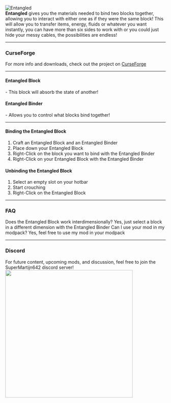 ![Entangled](https://imgur.com/BgyAG6g.png)  
**Entangled** gives you the materials needed to bind two blocks together, allowing you to interact with either one as if they were the same block!
This will allow you to transfer items, energy, fluids or whatever you want instantly, you can have more than six sides to work with or you could just hide your messy cables, the possibilities are endless!

---

### CurseForge
For more info and downloads, check out the project on [CurseForge](https://www.curseforge.com/minecraft/mc-mods/entangled)

---

#### Entangled Block
- This block will absorb the state of another!

#### Entangled Binder
- Allows you to control what blocks bind together!

---

#### Binding the Entangled Block
1. Craft an Entangled Block and an Entangled Binder
2. Place down your Entangled Block
3. Right-Click on the block you want to bind with the Entangled Binder
4. Right-Click on your Entangled Block with the Entangled Binder

#### Unbinding the Entangled Block
1. Select an empty slot on your hotbar
2. Start crouching
3. Right-Click on the Entangled Block

---

### FAQ
Does the Entangled Block work interdimensionally?
Yes, just select a block in a different dimension with the Entangled Binder
Can I use your mod in my modpack?
Yes, feel free to use my mod in your modpack

---

### Discord
For future content, upcoming mods, and discussion, feel free to join the SuperMartijn642 discord server!  
[<img width='400' src='https://discord.com/assets/cb48d2a8d4991281d7a6a95d2f58195e.svg'>](https://discord.gg/QEbGyUYB2e)
